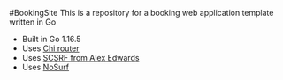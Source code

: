 #BookingSite
This is a repository for a booking web application template written in Go

- Built in Go 1.16.5
- Uses [Chi router](https://github.com/go-chi/chi/v5)
- Uses [SCSRF from Alex Edwards](https://github.com/alexedwards/scs/v2)
- Uses [NoSurf](https://github.com/justinas/nosurf)